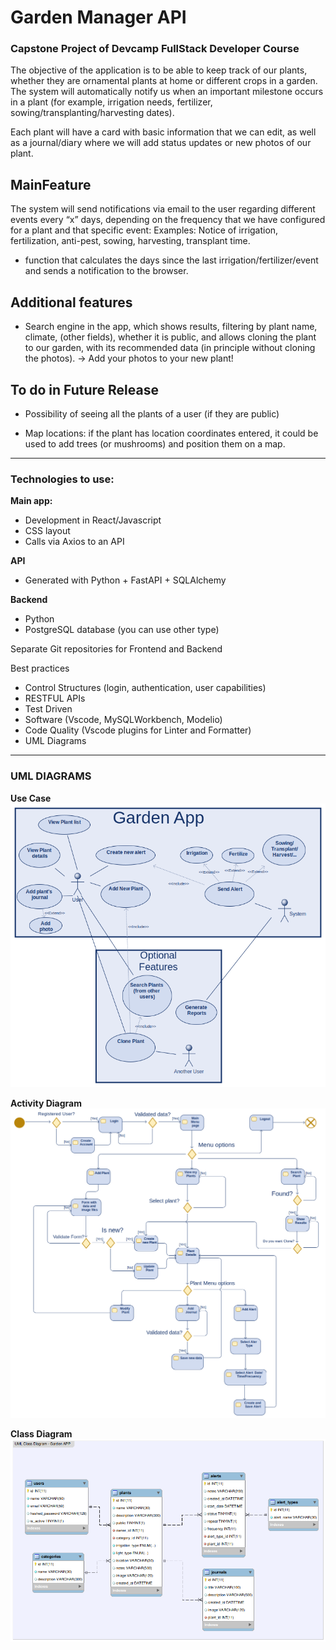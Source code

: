 # Garden Manager API

### Capstone Project of Devcamp FullStack Developer Course

The objective of the application is to be able to keep track of our plants, whether they are ornamental plants at home or different crops in a garden.
The system will automatically notify us when an important milestone occurs in a plant (for example, irrigation needs, fertilizer, sowing/transplanting/harvesting dates).

Each plant will have a card with basic information that we can edit, as well as a journal/diary where we will add status updates or new photos of our plant.

## MainFeature

The system will send notifications via email to the user regarding different events every “x” days, depending on the frequency that we have configured for a plant and that specific event:
Examples:
Notice of irrigation, fertilization, anti-pest, sowing, harvesting, transplant time.

- function that calculates the days since the last irrigation/fertilizer/event and sends a notification to the browser.

## Additional features

- Search engine in the app, which shows results, filtering by plant name, climate, (other fields), whether it is public, and allows cloning the plant to our garden, with its recommended data (in principle without cloning the photos). → Add your photos to your new plant!

## To do in Future Release

- Possibility of seeing all the plants of a user (if they are public)

- Map locations: if the plant has location coordinates entered, it could be used to add trees (or mushrooms) and position them on a map.

---

### Technologies to use:

**Main app:**

- Development in React/Javascript
- CSS layout
- Calls via Axios to an API

**API**

- Generated with Python + FastAPI + SQLAlchemy

**Backend**

- Python
- PostgreSQL database (you can use other type)

Separate Git repositories for Frontend and Backend

Best practices

- Control Structures (login, authentication, user capabilities)
- RESTFUL APIs
- Test Driven
- Software (Vscode, MySQLWorkbench, Modelio)
- Code Quality (Vscode plugins for Linter and Formatter)
- UML Diagrams

---

### UML DIAGRAMS

**Use Case**
![Use Case](<uml-images/plants manager Use Case diagram.png>)

**Activity Diagram**
![Alt text](<uml-images/Garden App Activity diagram.png>)

**Class Diagram**
![Alt text](<uml-images/Garden Manager Class diagram.png>)
